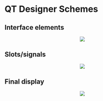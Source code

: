 # QT Designer Schemes

## Interface elements

<p align = "center">
<img = src="https://github.com/RogerCL24/IDI/assets/90930371/f3046389-4bc0-4696-84f0-f125244d1177"/>

</p>


## Slots/signals

<p align = "center">
<img = src="https://github.com/RogerCL24/IDI/assets/90930371/4e6558df-8dbc-4d93-91bb-e4a64e2bb621"/>

</p>

## Final display

<p align = "center">
<img = src="https://github.com/RogerCL24/IDI/assets/90930371/a40fb8f0-9583-4d60-b364-cc3f1ba7eaf3"/>

</p>

